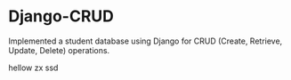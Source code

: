# Django-CRUD
Implemented a student database using Django for CRUD (Create, Retrieve, Update, Delete) operations.

hellow 
zx ssd